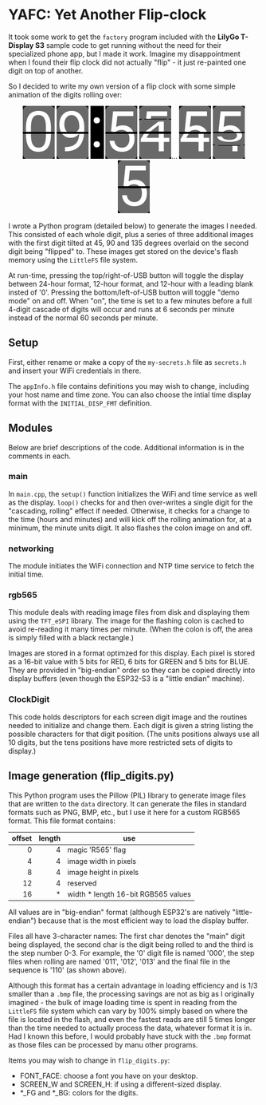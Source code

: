 # YAFC: Yet Another Flip-clock

It took some work to get the `factory` program included with the **LilyGo T-Display S3** sample code to get running without the need for their specialized phone app, but I made it work. Imagine my disappointment when I found their flip clock did not actually "flip" - it just re-painted one digit on top of another.

So I decided to write my own version of a flip clock with some simple animation of the digits rolling over:

<p style="text-align: center">
<img src="doc-images/000.png">
<img src="doc-images/990.png">
<img src="doc-images/colon1.png">
<img src="doc-images/550.png">
<img src="doc-images/451.png">...
<img src="doc-images/452.png">
<img src="doc-images/453.png">
<img src="doc-images/550.png">
</p>

I wrote a Python program (detailed below) to generate the images I needed. This consisted of each whole digit, plus a series of three additional images with the first digit tilted at 45, 90 and 135 degrees overlaid on the second digit being "flipped" to. These images get stored on the device's flash memory using the `LittleFS` file system.

At run-time, pressing the top/right-of-USB button will toggle the display between 24-hour format, 12-hour format, and 12-hour with a leading blank insted of '0'. Pressing the bottom/left-of-USB button will toggle "demo mode" on and off. When "on", the time is set to a few minutes before a full 4-digit cascade of digits will occur and runs at 6 seconds per minute instead of the normal 60 seconds per minute.

## Setup

First, either rename or make a copy of the `my-secrets.h` file as `secrets.h` and insert your WiFi credentials in there.

The `appInfo.h` file contains definitions you may wish to change, including your host name and time zone. You can also choose the intial time display format with the `INITIAL_DISP_FMT` definition.

## Modules

Below are brief descriptions of the code. Additional information is in the comments in each.

### main

In `main.cpp`, the `setup()` function initializes the WiFi and time service as well as the display. `loop()` checks for and then over-writes a single digit for the "cascading, rolling" effect if needed. Otherwise, it checks for a change to the time (hours and minutes) and will kick off the rolling animation for, at a minimum, the minute units digit. It also flashes the colon image on and off.

### networking

The module initiates the WiFi connection and NTP time service to fetch the initial time.

### rgb565

This module deals with reading image files from disk and displaying them using the `TFT_eSPI` library. The image for the flashing colon is cached to avoid re-reading it many times per minute. (When the colon is off, the area is simply filled with a black rectangle.)

Images are stored in a format optimzed for this display. Each pixel is stored as a 16-bit value with 5 bits for RED, 6 bits for GREEN and 5 bits for BLUE. They are provided in "big-endian" order so they can be copied directly into display buffers (even though the ESP32-S3 is a "little endian" machine).

### ClockDigit

This code holds descriptors for each screen digit image and the routines needed to initialize and change them. Each digit is given a string listing the possible characters for that digit position. (The units positions always use all 10 digits, but the tens positions have more restricted sets of digits to display.)

## Image generation (flip_digits.py)

This Python program uses the Pillow (PIL) library to generate image files that are written to the `data` directory. It can generate the files in standard formats such as PNG, BMP, etc., but I use it here for a custom RGB565 format. This file format contains:

| offset | length | use                 |
| -----: | -----: | ------------------- |
|      0 |      4 | magic 'R565' flag   |
|      4 |      4 | image width in pixels |
|      8 |      4 | image height in pixels |
|     12 |      4 | reserved            |
|     16 |      * | width * length 16-bit RGB565 values |

All values are in "big-endian" format (although ESP32's are natively
"little-endian") because that is the most efficient way to load the display buffer.

Files all have 3-character names: The first char denotes the "main" digit being displayed, the second char is the digit being rolled to and the third is the step number 0-3. For example, the '0' digit file is named '000', the step files when rolling are named '011', '012', '013' and the final file in the sequence is '110' (as shown above).

Although this format has a certain advantage in loading efficiency and is 1/3 smaller than a `.bmp` file, the processing savings are not as big as I originally imagined - the bulk of image loading time is spent in reading from the `LittleFS` file system which can vary by 100% simply based on where the file is located in the flash, and even the fastest reads are still 5 times longer than the time needed to actually process the data, whatever format it is in. Had I known this before, I would probably have stuck with the `.bmp` format as those files can be processed by manu other programs.

Items you may wish to change in `flip_digits.py`:

  - FONT_FACE: choose a font you have on your desktop.
  - SCREEN_W and SCREEN_H: if using a different-sized display.
  - *_FG and *_BG: colors for the digits.

